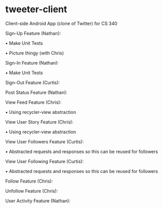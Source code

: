 # tweeter-client
Client-side Android App (clone of Twitter) for CS 340

Sign-Up Feature (Nathan):

•	Make Unit Tests

•	Picture thingy (with Chris)

Sign-In Feature (Nathan):

•	Make Unit Tests

Sign-Out Feature (Curtis):

Post Status Feature (Nathan):

View Feed Feature (Chris):

•	Using recycler-view abstraction

View User Story Feature (Chris):

•	Using recycler-view abstraction

View User Followers Feature (Curtis):

•	Abstracted requests and responses so this can be reused for followers

View User Following Feature (Curtis):

•	Abstracted requests and responses so this can be reused for followers

Follow Feature (Chris):

Unfollow Feature (Chris):

User Activity Feature (Nathan):

